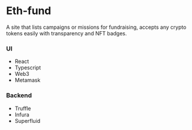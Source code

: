 # Eth-fund
A site that lists campaigns or missions for fundraising, accepts any crypto tokens easily with transparency and NFT badges.

### UI

- React
- Typescript
- Web3
- Metamask

### Backend

- Truffle
- Infura
- Superfluid